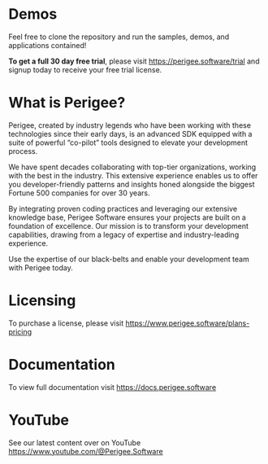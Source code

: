 # Demos

Feel free to clone the repository and run the samples, demos, and applications contained!

**To get a full 30 day free trial**, please visit https://perigee.software/trial and signup today to receive your free trial license.


# What is Perigee?
Perigee, created by industry legends who have been working with these technologies since their early days, is an advanced SDK equipped with a suite of powerful “co-pilot” tools designed to elevate your development process. 

We have spent decades collaborating with top-tier organizations, working with the best in the industry. This extensive experience enables us to offer you developer-friendly patterns and insights honed alongside the biggest Fortune 500 companies for over 30 years.

By integrating proven coding practices and leveraging our extensive knowledge base, Perigee Software ensures your projects are built on a foundation of excellence. Our mission is to transform your development capabilities, drawing from a legacy of expertise and industry-leading experience.

Use the expertise of our black-belts and enable your development team with Perigee today. 

# Licensing

To purchase a license, please visit https://www.perigee.software/plans-pricing

# Documentation

To view full documentation visit https://docs.perigee.software

# YouTube

See our latest content over on YouTube https://www.youtube.com/@Perigee.Software